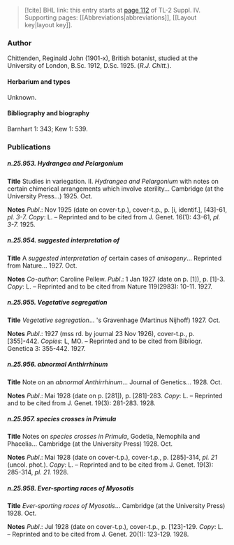 > [!cite] BHL link: this entry starts at [page 112](https://www.biodiversitylibrary.org/item/103860#page/122/mode/1up) of TL-2 Suppl. IV.
> Supporting pages: [[Abbreviations|abbreviations]], [[Layout key|layout key]].

### Author

Chittenden, Reginald John (1901-x), British botanist, studied at the University of London, B.Sc. 1912, D.Sc. 1925. (*R.J. Chitt.*).

#### Herbarium and types

Unknown.

#### Bibliography and biography

Barnhart 1: 343; Kew 1: 539.

### Publications

##### n.25.953. Hydrangea and Pelargonium

**Title**
Studies in variegation. II. *Hydrangea and Pelargonium* with notes on certain chimerical arrangements which involve sterility... Cambridge (at the University Press...) 1925. Oct.

**Notes**
*Publ*.: Nov 1925 (date on cover-t.p.), cover-t.p., p. \[i, identif.\], \[43\]-61, *pl. 3-7.* *Copy*: L. – Reprinted and to be cited from J. Genet. 16(1): 43-61, *pl. 3-7.* 1925.

##### n.25.954. suggested interpretation of

**Title**
A *suggested interpretation of* certain cases of *anisogeny*... Reprinted from Nature... 1927. Oct.

**Notes**
*Co-author*: Caroline Pellew.
*Publ*.: 1 Jan 1927 (date on p. \[1\]), p. \[1\]-3. *Copy*: L. – Reprinted and to be cited from Nature 119(2983): 10-11. 1927.

##### n.25.955. Vegetative segregation

**Title**
*Vegetative segregation*... 's Gravenhage (Martinus Nijhoff) 1927. Oct.

**Notes**
*Publ*.: 1927 (mss rd. by journal 23 Nov 1926), cover-t.p., p. \[355\]-442. *Copies*: L, MO. – Reprinted and to be cited from Bibliogr. Genetica 3: 355-442. 1927.

##### n.25.956. abnormal Anthirrhinum

**Title**
Note on an *abnormal Anthirrhinum*... Journal of Genetics... 1928. Oct.

**Notes**
*Publ*.: Mai 1928 (date on p. \[281\]), p. \[281\]-283. *Copy*: L. – Reprinted and to be cited from J. Genet. 19(3): 281-283. 1928.

##### n.25.957. species crosses in Primula

**Title**
Notes on *species crosses in Primula*, Godetia, Nemophila and Phacelia... Cambridge (at the University Press) 1928. Oct.

**Notes**
*Publ*.: Mai 1928 (date on cover-t.p.), cover-t.p., p. \[285\]-314, *pl. 21* (uncol. phot.). *Copy*: L. – Reprinted and to be cited from J. Genet. 19(3): 285-314, *pl. 21.* 1928.

##### n.25.958. Ever-sporting races of Myosotis

**Title**
*Ever-sporting races of Myosotis*... Cambridge (at the University Press) 1928. Oct.

**Notes**
*Publ*.: Jul 1928 (date on cover-t.p.), cover-t.p., p. \[123\]-129. *Copy*: L. – Reprinted and to be cited from J. Genet. 20(1): 123-129. 1928.

